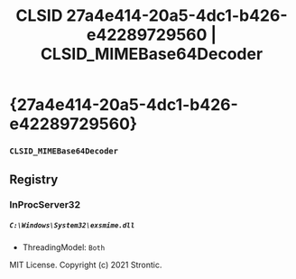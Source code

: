 ﻿---
title: "CLSID 27a4e414-20a5-4dc1-b426-e42289729560 | CLSID_MIMEBase64Decoder"
excerpt: What is COM-Object CLSID 27a4e414-20a5-4dc1-b426-e42289729560?
---

# {27a4e414-20a5-4dc1-b426-e42289729560}

### `CLSID_MIMEBase64Decoder`

## Registry


### InProcServer32

##### `C:\Windows\System32\exsmime.dll`
* ThreadingModel: `Both`

MIT License. Copyright (c) 2021 Strontic.



